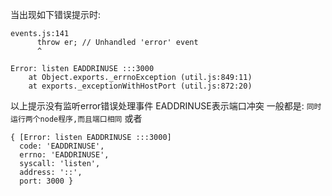 当出现如下错误提示时:
```
events.js:141
      throw er; // Unhandled 'error' event
      ^

Error: listen EADDRINUSE :::3000
    at Object.exports._errnoException (util.js:849:11)
    at exports._exceptionWithHostPort (util.js:872:20)
```
以上提示没有监听error错误处理事件 EADDRINUSE表示端口冲突
一般都是: `同时运行两个node程序,而且端口相同`
或者
```
{ [Error: listen EADDRINUSE :::3000]
  code: 'EADDRINUSE',
  errno: 'EADDRINUSE',
  syscall: 'listen',
  address: '::',
  port: 3000 }
```

